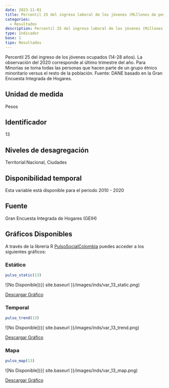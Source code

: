 ```yaml
---
date: 2023-11-01
title: Percentil 25 del ingreso laboral de los jóvenes (Millones de pesos) (nacional)
categories:
  - Resultados
description: Percentil 25 del ingreso laboral de los jóvenes (Millones de pesos)
type: Indicador
base: 1
tipo: Resultados
--- 
```


Percentil 25 del ingreso de los jóvenes ocupados (14-28 años). La observación del 2020 corresponde al último trimestre del año. Para Minorias se toma todas las personas que hacen parte de un grupo étnico minoritario versus el resto de la población.
Fuente: DANE basado en la Gran Encuesta Integrada de Hogares.

## Unidad de medida
Pesos

## Identificador
13

## Niveles de desagregación
Territorial:Nacional, Ciudades

## Disponibilidad temporal
Esta variable está disponible para el periodo 2010 - 2020

## Fuente
Gran Encuesta Integrada de Hogares (GEIH)

## Gráficos Disponibles

A través de la libreria R [PulsoSocialColombia](https://github.com/pulsosocialcolombia/PulsoSocialColombia) puedes acceder a los siguientes gráficos:

### Estático

``` R
pulso_static(13)
```

![No Disponible]({{ site.baseurl }}/images/inds/var_13_static.png)

<a href='{{ site.baseurl }}/images/inds/var_13_static.png'>Descargar Gráfico</a>

### Temporal

``` R
pulso_trend(13)
```

![No Disponible]({{ site.baseurl }}/images/inds/var_13_trend.png)

<a href='{{ site.baseurl }}/images/inds/var_13_trend.png'>Descargar Gráfico</a>

### Mapa

``` R
pulso_map(13)
```

![No Disponible]({{ site.baseurl }}/images/inds/var_13_map.png)

<a href='{{ site.baseurl }}/images/inds/var_13_map.png'>Descargar Gráfico</a>